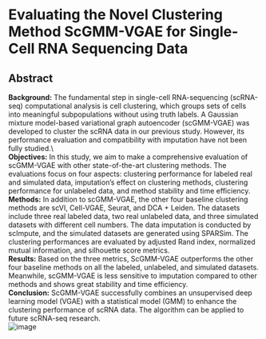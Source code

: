 # Evaluating the Novel Clustering Method ScGMM-VGAE for Single-Cell RNA Sequencing Data
## Abstract
**Background:** The fundamental step in single-cell RNA-sequencing (scRNA-seq) computational analysis is cell clustering, which groups sets of cells into meaningful subpopulations without using truth labels. A Gaussian mixture model-based variational graph autoencoder (scGMM-VGAE) was developed to cluster the scRNA data in our previous study. However, its performance evaluation and compatibility with imputation have not been fully studied.\  
**Objectives:** In this study, we aim to make a comprehensive evaluation of scGMM-VGAE with other state-of-the-art clustering methods. The evaluations focus on four aspects: clustering performance for labeled real and simulated data, imputation’s effect on clustering methods, clustering performance for unlabeled data, and method stability and time efficiency. \
**Methods:** In addition to scGMM-VGAE, the other four baseline clustering methods are scVI, Cell-VGAE, Seurat, and DCA + Leiden. The datasets include three real labeled data, two real unlabeled data, and three simulated datasets with different cell numbers. The data imputation is conducted by scImpute, and the simulated datasets are generated using SPARSim. The clustering performances are evaluated by adjusted Rand index, normalized mutual information, and silhouette score metrics. \
**Results:** Based on the three metrics, ScGMM-VGAE outperforms the other four baseline methods on all the labeled, unlabeled, and simulated datasets. Meanwhile, scGMM-VGAE is less sensitive to imputation compared to other methods and shows great stability and time efficiency. \
**Conclusion:** ScGMM-VGAE successfully combines an unsupervised deep learning model (VGAE) with a statistical model (GMM) to enhance the clustering performance of scRNA data. The algorithm can be applied to future scRNA-seq research. \
![image](https://user-images.githubusercontent.com/105017237/185806633-800d3680-2775-4f60-b3be-b78e6a6f3ef3.png)
